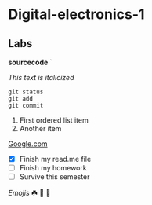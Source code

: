 # Digital-electronics-1
## Labs 

**sourcecode** `

*This text is italicized*

```
git status
git add
git commit
```

1. First ordered list item
2. Another item





[Google.com](https://www.google.com "Google's Homepage")


- [x] Finish my read.me file
- [ ] Finish my homework
- [ ] Survive this semester 

_Emojis_ 
:shamrock:
:cherry_blossom:
:rose:
